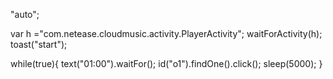 "auto";

var h ="com.netease.cloudmusic.activity.PlayerActivity";
waitForActivity(h);
toast("start");

while(true){
	text("01:00").waitFor();
	id("o1").findOne().click();
	sleep(5000);
}
